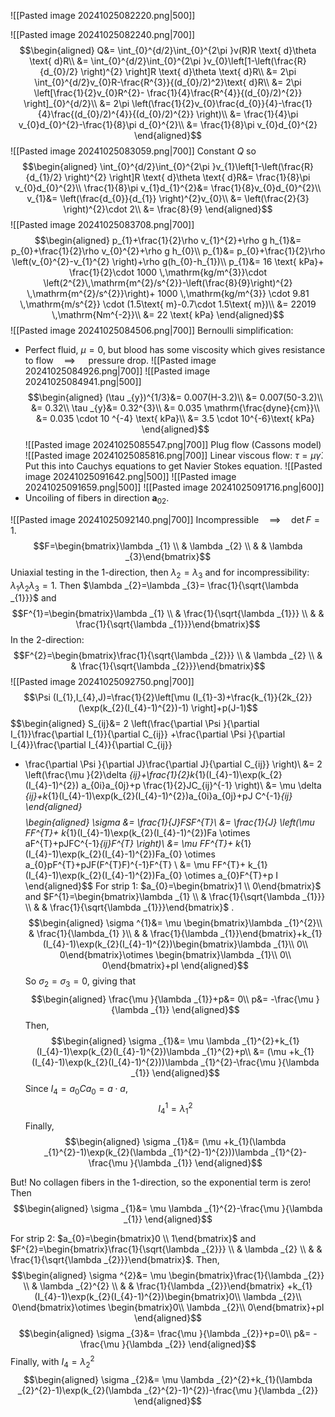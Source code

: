 ![[Pasted image 20241025082220.png|500]]

![[Pasted image 20241025082240.png|700]]
$$\begin{aligned}
Q&= \int_{0}^{d/2}\int_{0}^{2\pi }v(R)R \text{ d}\theta \text{ d}R\\
&= \int_{0}^{d/2}\int_{0}^{2\pi }v_{0}\left[1-\left(\frac{R}{d_{0}/2} \right)^{2} \right]R \text{ d}\theta \text{ d}R\\
&= 2\pi \int_{0}^{d/2}v_{0}R-\frac{R^{3}}{(d_{0}/2)^2}\text{ d}R\\
&= 2\pi \left[\frac{1}{2}v_{0}R^{2}- \frac{1}{4}\frac{R^{4}}{(d_{0}/2)^{2}} \right]_{0}^{d/2}\\
&= 2\pi \left(\frac{1}{2}v_{0}\frac{d_{0}}{4}-\frac{1}{4}\frac{(d_{0}/2)^{4}}{(d_{0}/2)^{2}} \right)\\
&= \frac{1}{4}\pi v_{0}d_{0}^{2}-\frac{1}{8}\pi d_{0}^{2}\\
&= \frac{1}{8}\pi v_{0}d_{0}^{2}
\end{aligned}$$
![[Pasted image 20241025083059.png|700]]
Constant $Q$ so
$$\begin{aligned}
\int_{0}^{d/2}\int_{0}^{2\pi }v_{1}\left[1-\left(\frac{R}{d_{1}/2} \right)^{2} \right]R \text{ d}\theta \text{ d}R&= \frac{1}{8}\pi v_{0}d_{0}^{2}\\
\frac{1}{8}\pi v_{1}d_{1}^{2}&= \frac{1}{8}v_{0}d_{0}^{2}\\
v_{1}&= \left(\frac{d_{0}}{d_{1}} \right)^{2}v_{0}\\
&= \left(\frac{2}{3} \right)^{2}\cdot 2\\
&= \frac{8}{9}
\end{aligned}$$
![[Pasted image 20241025083708.png|700]]
$$\begin{aligned}
p_{1}+\frac{1}{2}\rho v_{1}^{2}+\rho g h_{1}&= p_{0}+\frac{1}{2}\rho v_{0}^{2}+\rho g h_{0}\\
p_{1}&= p_{0}+\frac{1}{2}\rho  \left(v_{0}^{2}-v_{1}^{2} \right)+\rho g(h_{0}-h_{1})\\
p_{1}&= 16 \text{ kPa}+ \frac{1}{2}\cdot 1000 \,\mathrm{kg/m^{3}}\cdot \left(2^{2}\,\mathrm{m^{2}/s^{2}}-\left(\frac{8}{9}\right)^{2} \,\mathrm{m^{2}/s^{2}}\right)+ 1000 \,\mathrm{kg/m^{3}} \cdot 9.81 \,\mathrm{m/s^{2}} \cdot (1.5\text{ m}-0.7\cdot 1.5\text{ m})\\
&= 22019 \,\mathrm{Nm^{-2}}\\
&= 22 \text{ kPa}
\end{aligned}$$
![[Pasted image 20241025084506.png|700]]
Bernoulli simplification:
* Perfect fluid, $\mu =0$, but blood has some viscosity which gives resistance to flow$\quad\implies\quad$ pressure drop.
![[Pasted image 20241025084926.png|700]]
![[Pasted image 20241025084941.png|500]]
$$\begin{aligned}
(\tau _{y})^{1/3}&= 0.007(H-3.2)\\
&= 0.007(50-3.2)\\
&= 0.32\\
\tau _{y}&= 0.32^{3}\\
&= 0.035 \mathrm{\frac{dyne}{cm}}\\
&= 0.035 \cdot 10 ^{-4} \text{ kPa}\\
&= 3.5 \cdot 10^{-6}\text{ kPa}
\end{aligned}$$
![[Pasted image 20241025085547.png|700]]
Plug flow (Cassons model)
![[Pasted image 20241025085816.png|700]]
Linear viscous flow: $\tau =\mu \dot \gamma$. Put this into Cauchys equations to get Navier Stokes equation.
![[Pasted image 20241025091642.png|500]]
![[Pasted image 20241025091659.png|500]]
![[Pasted image 20241025091716.png|600]]
* Uncoiling of fibers in direction $\mathbf a_{02}$.

![[Pasted image 20241025092140.png|700]]
Incompressible$\quad\implies\quad \det F=1$. 
$$F=\begin{bmatrix}\lambda _{1}  \\  & \lambda _{2} \\  &   & \lambda _{3}\end{bmatrix}$$
Uniaxial testing in the 1-direction, then $\lambda _{2}=\lambda _{3}$ and for incompressibility: $\lambda _{1}\lambda _{2}\lambda _{3}=1$. Then $\lambda _{2}=\lambda _{3}= \frac{1}{\sqrt{\lambda _{1}}}$ and
$$F^{1}=\begin{bmatrix}\lambda _{1}  \\  & \frac{1}{\sqrt{\lambda _{1}}} \\  &   & \frac{1}{\sqrt{\lambda _{1}}}\end{bmatrix}$$
In the 2-direction:
$$F^{2}=\begin{bmatrix}\frac{1}{\sqrt{\lambda _{2}}}  \\  & \lambda _{2} \\  &   & \frac{1}{\sqrt{\lambda _{2}}}\end{bmatrix}$$
![[Pasted image 20241025092750.png|700]]
$$\Psi (I_{1},I_{4},J)=\frac{1}{2}\left[\mu (I_{1}-3)+\frac{k_{1}}{2k_{2}}(\exp(k_{2}(I_{4}-1)^{2})-1) \right]+p(J-1)$$
$$\begin{aligned}
S_{ij}&= 2 \left(\frac{\partial \Psi }{\partial I_{1}}\frac{\partial I_{1}}{\partial C_{ij}}
+\frac{\partial \Psi }{\partial I_{4}}\frac{\partial I_{4}}{\partial C_{ij}}
+ \frac{\partial \Psi }{\partial J}\frac{\partial J}{\partial C_{ij}} \right)\\
&= 2 \left(\frac{\mu }{2}\delta _{ij}+\frac{1}{2}k_{1}(I_{4}-1)\exp(k_{2}(I_{4}-1)^{2})  a_{0i}a_{0j}+p \frac{1}{2}JC_{ij}^{-1} \right)\\
&= \mu \delta _{ij}+k_{1}(I_{4}-1)\exp(k_{2}(I_{4}-1)^{2})a_{0i}a_{0j}+pJ C^{-1}_{ij}
\end{aligned}$$
$$\begin{aligned}
\sigma &= \frac{1}{J}FSF^{T}\\
&= \frac{1}{J} \left(\mu FF^{T}+ k_{1}(I_{4}-1)\exp(k_{2}(I_{4}-1)^{2})Fa \otimes aF^{T}+pJFC^{-1}_{ij}F^{T} \right)\\
&= \mu FF^{T}+ k_{1}(I_{4}-1)\exp(k_{2}(I_{4}-1)^{2})Fa_{0} \otimes a_{0}pF^{T}+pJF(F^{T}F)^{-1}F^{T} \\
&= \mu FF^{T}+ k_{1}(I_{4}-1)\exp(k_{2}(I_{4}-1)^{2})Fa_{0} \otimes a_{0}F^{T}+p I
\end{aligned}$$
For strip 1: $a_{0}=\begin{bmatrix}1 \\ 0\end{bmatrix}$ and $F^{1}=\begin{bmatrix}\lambda _{1}  \\  & \frac{1}{\sqrt{\lambda _{1}}} \\  &   & \frac{1}{\sqrt{\lambda _{1}}}\end{bmatrix}$ .
$$\begin{aligned}
\sigma ^{1}&= \mu \begin{bmatrix}\lambda _{1}^{2}\\
 & \frac{1}{\lambda_{1} }\\
 &   & \frac{1}{\lambda _{1}}\end{bmatrix}+k_{1}(I_{4}-1)\exp(k_{2}(I_{4}-1)^{2})\begin{bmatrix}\lambda _{1}\\
0\\
0\end{bmatrix}\otimes \begin{bmatrix}\lambda _{1}\\
0\\
0\end{bmatrix}+pI
\end{aligned}$$
So $\sigma _{2}=\sigma _{3}=0$, giving that
$$\begin{aligned}
\frac{\mu }{\lambda _{1}}+p&= 0\\
p&= -\frac{\mu }{\lambda _{1}}
\end{aligned}$$
Then,
$$\begin{aligned}
\sigma _{1}&= \mu \lambda _{1}^{2}+k_{1}(I_{4}-1)\exp(k_{2}(I_{4}-1)^{2})\lambda _{1}^{2}+p\\
&= (\mu +k_{1}(I_{4}-1)\exp(k_{2}(I_{4}-1)^{2}))\lambda _{1}^{2}-\frac{\mu }{\lambda _{1}}
\end{aligned}$$
Since $I_{4}=a_{0}Ca_{0}=a \cdot a$, 
$$I_{4}^{1}=\lambda _{1}^{2}$$
Finally,
$$\begin{aligned}
\sigma _{1}&= (\mu +k_{1}(\lambda _{1}^{2}-1)\exp(k_{2}(\lambda _{1}^{2}-1)^{2}))\lambda _{1}^{2}-\frac{\mu }{\lambda _{1}}
\end{aligned}$$

But! No collagen fibers in the 1-direction, so the exponential term is zero! Then
$$\begin{aligned}
\sigma _{1}&= \mu \lambda _{1}^{2}-\frac{\mu }{\lambda _{1}}
\end{aligned}$$

For strip 2:
$a_{0}=\begin{bmatrix}0  \\ 1\end{bmatrix}$ and $F^{2}=\begin{bmatrix}\frac{1}{\sqrt{\lambda _{2}}}  \\  & \lambda _{2} \\  &   & \frac{1}{\sqrt{\lambda _{2}}}\end{bmatrix}$. Then,
$$\begin{aligned}
\sigma ^{2}&= \mu \begin{bmatrix}\frac{1}{\lambda _{2}}  \\  & \lambda _{2}^{2} \\  &   & \frac{1}{\lambda _{2}}\end{bmatrix}
 +k_{1}(I_{4}-1)\exp(k_{2}(I_{4}-1)^{2})\begin{bmatrix}0\\
\lambda _{2}\\
0\end{bmatrix}\otimes \begin{bmatrix}0\\
\lambda _{2}\\
0\end{bmatrix}+pI
\end{aligned}$$
$$\begin{aligned}
\sigma _{3}&= \frac{\mu }{\lambda _{2}}+p=0\\
p&= -\frac{\mu }{\lambda _{2}}
\end{aligned}$$
Finally, with $I_{4}=\lambda _{2}^{2}$
$$\begin{aligned}
\sigma _{2}&= \mu \lambda _{2}^{2}+k_{1}(\lambda _{2}^{2}-1)\exp(k_{2}(\lambda _{2}^{2}-1)^{2})-\frac{\mu }{\lambda _{2}}
\end{aligned}$$